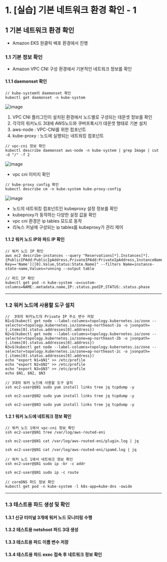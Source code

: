 # 1. [실습] 기본 네트워크 환경 확인 - 1

   ## 1 기본 네트워크 환경 확인
   - Amazon EKS 원클릭 배포 환경에서 진행

   ### 1.1 기본 정보 확인
   - Amazon VPC CNI 구성 환경에서 기본적인 네트워크 정보를 확인
     
   #### 1.1.1 daemonset 확인
   ```
   // kube-system의 daemonset 확인
   kubectl get daemonset -n kube-system
   ```
   ![image](https://github.com/devhyunuk/eks-cloudnet/assets/49749510/e60b3b94-1d30-4fa7-bc07-00277a2f6445)

   1) VPC CNI 플러그인이 설치된 환경에서 노드별로 구성되는 데몬셋 정보를 확인
   2) 각각의 워커노드 3대에 AWS노드와 쿠버프록시가 데몬셋 형태로 기본 설치
   3) aws-node : VPC-CNI를 위한 컴포넌트
   4) kube-proxy : 노드에 실행되는 네트워킹 컴포넌트

   ```
   // vpc-cni 정보 확인
   kubectl describe daemonset aws-node -n kube-system | grep Image | cut -d "/" -f 2
   ```
   ![image](https://github.com/devhyunuk/eks-cloudnet/assets/49749510/f0a84e49-b19e-4e2f-901e-01e54265d497)
   - vpc cni 이미지 확인

   ```
   // kube-proxy config 확인
   kubectl describe cm -n kube-system kube-proxy-config
   ```
   ![image](https://github.com/devhyunuk/eks-cloudnet/assets/49749510/8499a65e-f2d6-4964-820b-7085c025f677)

   - 노드의 네트워킹 컴포넌트인 kubeproxy 설정 정보를 확인
   - kubeproxy가 동작하는 다양한 설정 값을 확인
   - vpc cni 환경은 ip tables 모드로 동작
   - 리눅스 커널에 구성되는 ip tables를 kubeproxy가 관리 제어
     
   #### 1.1.2 워커 노드 IP와 파드 IP 확인
   ```
   // 워커 노드 IP 확인
   aws ec2 describe-instances --query "Reservations[*].Instances[*].{PublicIPAdd:PublicIpAddress,PrivateIPAdd:PrivateIpAddress,InstanceName:Tags[?Key=='Name']|[0].Value,Status:State.Name}" --filters Name=instance-state-name,Values=running --output table
   
   // 파드 IP 확인
   kubectl get pod -n kube-system -o=custom-columns=NAME:.metadata.name,IP:.status.podIP,STATUS:.status.phase
   ```
---
   
   ### 1.2 워커 노드에 사용할 도구 설치
   ```
   //  3대의 워커노드의 Private IP 주소 변수 저장
   N1=$(kubectl get node --label-columns=topology.kubernetes.io/zone --selector=topology.kubernetes.io/zone=ap-northeast-2a -o jsonpath={.items[0].status.addresses[0].address})
   N2=$(kubectl get node --label-columns=topology.kubernetes.io/zone --selector=topology.kubernetes.io/zone=ap-northeast-2b -o jsonpath={.items[0].status.addresses[0].address})
   N3=$(kubectl get node --label-columns=topology.kubernetes.io/zone --selector=topology.kubernetes.io/zone=ap-northeast-2c -o jsonpath={.items[0].status.addresses[0].address})
   echo "export N1=$N1" >> /etc/profile
   echo "export N2=$N2" >> /etc/profile
   echo "export N3=$N3" >> /etc/profile
   echo $N1, $N2, $N3
   
   // 3대의 워커 노드에 사용할 도구 설치
   ssh ec2-user@$N1 sudo yum install links tree jq tcpdump -y
   
   ssh ec2-user@$N2 sudo yum install links tree jq tcpdump -y
   
   ssh ec2-user@$N3 sudo yum install links tree jq tcpdump -y
   ```
   
   #### 1.2.1 워커 노드에 네트워크 정보 확인
   ```
   // 워커 노드 1에서 vpc-cni 정보 확인
   ssh ec2-user@$N1 tree /var/log/aws-routed-eni
   
   ssh ec2-user@$N1 cat /var/log/aws-routed-eni/plugin.log | jq
   
   ssh ec2-user@$N1 cat /var/log/aws-routed-eni/ipamd.log | jq
   
   // 워커 노드 1에서 네트워크 정보 확인
   ssh ec2-user@$N1 sudo ip -br -c addr
   
   ssh ec2-user@$N1 sudo ip -c route
   
   // coreDNS 파드 정보 확인
   kubectl get pod -n kube-system -l k8s-app=kube-dns -owide
   ```

---
   
   ### 1.3 테스트용 파드 생성 및 확인
   
   #### 1.3.1 신규 터미널 3개에 워커 노드 모니터링 수행
   #### 1.3.2 테스트용 netshoot 파드 3대 생성
   #### 1.3.3 테스트용 파드 이름 변수 저장
   #### 1.3.4 테스트용 파드 exec 접속 후 네트워크 정보 확인

















